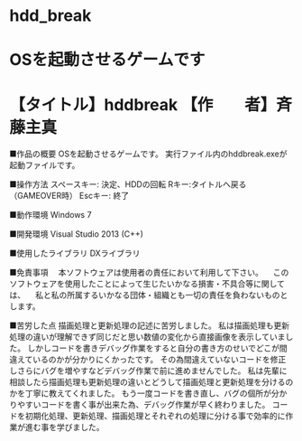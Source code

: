 # hdd_break
OSを起動させるゲームです
===================================
【タイトル】hddbreak
【作　　者】斉藤主真
===================================
■作品の概要
OSを起動させるゲームです。
実行ファイル内のhddbreak.exeが起動ファイルです。

■操作方法
スペースキー: 決定、HDDの回転
Rキー:タイトルへ戻る（GAMEOVER時）
Escキー: 終了

■動作環境
Windows 7

■開発環境
Visual Studio 2013 (C++)

■使用したライブラリ
DXライブラリ

■免責事項
　本ソフトウェアは使用者の責任において利用して下さい。
　このソフトウェアを使用したことによって生じたいかなる損害・不具合等に関しては、
　私と私の所属するいかなる団体・組織とも一切の責任を負わないものとします。

■苦労した点
描画処理と更新処理の記述に苦労しました。
私は描画処理も更新処理の違いが理解できず同じだと思い数値の変化から直接画像を表示していました。
しかしコードを書きデバッグ作業をすると自分の書き方のせいでどこが間違えているのかが分かりにくかったです。
その為間違えていないコードを修正しさらにバグを増やすなどデバッグ作業で前に進めませんでした。
私は先輩に相談したら描画処理も更新処理の違いとどうして描画処理と更新処理を分けるのかを丁寧に教えてくれました。
もう一度コードを書き直し、バグの個所が分かりやすいコードを書く事が出来た為、デバッグ作業が早く終わりました。
コードを初期化処理、更新処理、描画処理とそれぞれの処理に分ける事で効率的に作業が進む事を学びました。

